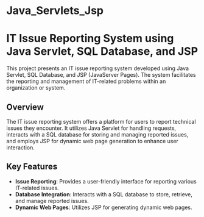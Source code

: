 # Java_Servlets_Jsp

# IT Issue Reporting System using Java Servlet, SQL Database, and JSP

This project presents an IT issue reporting system developed using Java Servlet, SQL Database, and JSP (JavaServer Pages). The system facilitates the reporting and management of IT-related problems within an organization or system.

## Overview

The IT issue reporting system offers a platform for users to report technical issues they encounter. It utilizes Java Servlet for handling requests, interacts with a SQL database for storing and managing reported issues, and employs JSP for dynamic web page generation to enhance user interaction.

## Key Features

- **Issue Reporting**: Provides a user-friendly interface for reporting various IT-related issues.
- **Database Integration**: Interacts with a SQL database to store, retrieve, and manage reported issues.
- **Dynamic Web Pages**: Utilizes JSP for generating dynamic web pages.

